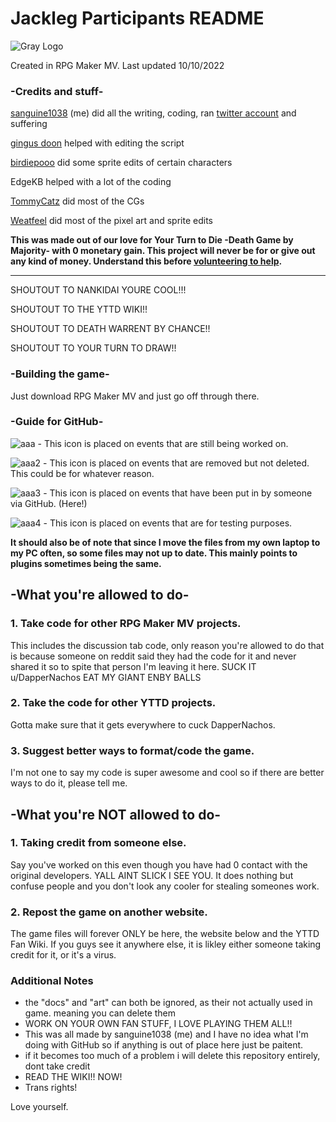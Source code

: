# Jackleg Participants README
![Gray Logo](https://user-images.githubusercontent.com/74929190/188174222-d369c07c-9c2a-4ae9-9e03-bbbc48faa101.png)

Created in RPG Maker MV. Last updated 10/10/2022

### -Credits and stuff-
[sanguine1038](twitter.com/@sanguine1038) (me) did all the writing, coding, ran [twitter account](twitter.com/@YTTDJP) and suffering

[gingus doon](https://twitter.com/gingus_doon) helped with editing the script

[birdiepooo](twitter/@birdiepooo) did some sprite edits of certain characters

EdgeKB helped with a lot of the coding

[TommyCatz](twitter.com/@MaskedHajime) did most of the CGs

[Weatfeel](twitter/@weatfeels) did most of the pixel art and sprite edits

__This was made out of our love for Your Turn to Die -Death Game by Majority- with 0 monetary gain. This project will never be for or give out any kind of money. Understand this before [volunteering to help](https://docs.google.com/forms/d/e/1FAIpQLSeYrkpuh5HPcMlb4aNnOkcTbI4HrqyfxLbD-bSXGqM6aylzIA/viewform).__

-------------
SHOUTOUT TO NANKIDAI YOURE COOL!!!

SHOUTOUT TO THE YTTD WIKI!!

SHOUTOUT TO DEATH WARRENT BY CHANCE!!

SHOUTOUT TO YOUR TURN TO DRAW!!

### -Building the game-
Just download RPG Maker MV and just go off through there.

### -Guide for GitHub-
![aaa](https://user-images.githubusercontent.com/74929190/194777500-cfac3ea1-df89-4611-b0ec-1d3e4ec05040.png) - This icon is placed on events that are still being worked on.

![aaa2](https://user-images.githubusercontent.com/74929190/194777551-c9e0830d-2e40-453b-b423-128eecc98ac2.png) - This icon is placed on events that are removed but not deleted. This could be for whatever reason.

![aaa3](https://user-images.githubusercontent.com/74929190/194777575-941d3fa6-8432-4830-988f-b51ff716db90.png) - This icon is placed on events that have been put in by someone via GitHub. (Here!)

![aaa4](https://user-images.githubusercontent.com/74929190/194777621-15cc6a42-248f-49f9-9825-746687372ed8.png) - This icon is placed on events that are for testing purposes.

__It should also be of note that since I move the files from my own laptop to my PC often, so some files may not up to date. This mainly points to plugins sometimes being the same.__

## -What you're allowed to do-
###  1. Take code for other RPG Maker MV projects.
 This includes the discussion tab code, only reason you're allowed to do that is because someone on reddit said they had the code for it and never shared it so to spite that person I'm leaving it here. SUCK IT u/DapperNachos EAT MY GIANT ENBY BALLS

### 2. Take the code for other YTTD projects.
  Gotta make sure that it gets everywhere to cuck DapperNachos.
 
### 3. Suggest better ways to format/code the game.
  I'm not one to say my code is super awesome and cool so if there are better ways to do it, please tell me.

## -What you're NOT allowed to do-
### 1. Taking credit from someone else.
  Say you've worked on this even though you have had 0 contact with the original developers. YALL AINT SLICK I SEE YOU. It does nothing but confuse people and you don't look any cooler for stealing someones work.
 
### 2. Repost the game on another website.
  The game files will forever ONLY be here, the website below and the YTTD Fan Wiki. If you guys see it anywhere else, it is likley either someone taking credit for it, or it's a virus.

### Additional Notes
* the "docs" and "art" can both be ignored, as their not actually used in game. meaning you can delete them
* WORK ON YOUR OWN FAN STUFF, I LOVE PLAYING THEM ALL!! 
* This was all made by sanguine1038 (me) and I have no idea what I'm doing with GitHub so
if anything is out of place here just be paitent.
* if it becomes too much of a problem i will delete this repository entirely, dont take credit
* READ THE WIKI!! NOW!
* Trans rights!

Love yourself.
